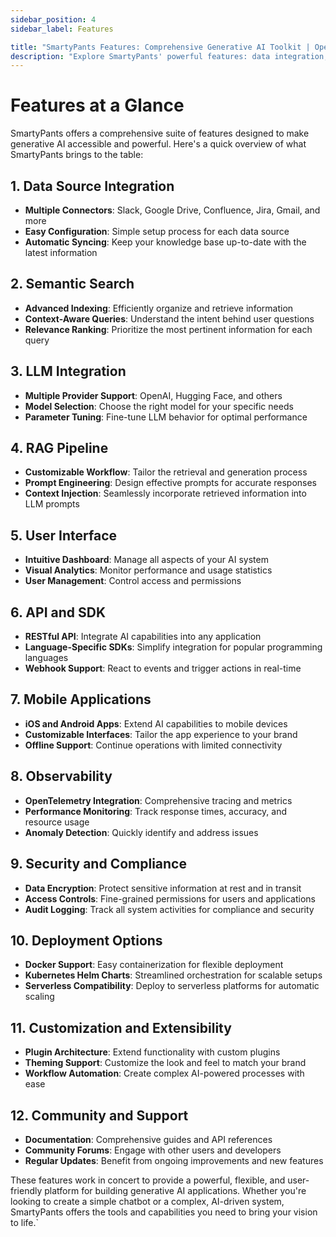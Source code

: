 ```yaml
---
sidebar_position: 4
sidebar_label: Features

title: "SmartyPants Features: Comprehensive Generative AI Toolkit | Open-Source Platform"
description: "Explore SmartyPants' powerful features: data integration, semantic search, LLM support, RAG pipeline, mobile apps, and more. Build custom AI solutions with our open-source platform."
---
```


# Features at a Glance

SmartyPants offers a comprehensive suite of features designed to make generative AI accessible and powerful. Here's a quick overview of what SmartyPants brings to the table:

## 1. Data Source Integration
- **Multiple Connectors**: Slack, Google Drive, Confluence, Jira, Gmail, and more
- **Easy Configuration**: Simple setup process for each data source
- **Automatic Syncing**: Keep your knowledge base up-to-date with the latest information

## 2. Semantic Search
- **Advanced Indexing**: Efficiently organize and retrieve information
- **Context-Aware Queries**: Understand the intent behind user questions
- **Relevance Ranking**: Prioritize the most pertinent information for each query

## 3. LLM Integration
- **Multiple Provider Support**: OpenAI, Hugging Face, and others
- **Model Selection**: Choose the right model for your specific needs
- **Parameter Tuning**: Fine-tune LLM behavior for optimal performance

## 4. RAG Pipeline
- **Customizable Workflow**: Tailor the retrieval and generation process
- **Prompt Engineering**: Design effective prompts for accurate responses
- **Context Injection**: Seamlessly incorporate retrieved information into LLM prompts

## 5. User Interface
- **Intuitive Dashboard**: Manage all aspects of your AI system
- **Visual Analytics**: Monitor performance and usage statistics
- **User Management**: Control access and permissions

## 6. API and SDK
- **RESTful API**: Integrate AI capabilities into any application
- **Language-Specific SDKs**: Simplify integration for popular programming languages
- **Webhook Support**: React to events and trigger actions in real-time

## 7. Mobile Applications
- **iOS and Android Apps**: Extend AI capabilities to mobile devices
- **Customizable Interfaces**: Tailor the app experience to your brand
- **Offline Support**: Continue operations with limited connectivity

## 8. Observability
- **OpenTelemetry Integration**: Comprehensive tracing and metrics
- **Performance Monitoring**: Track response times, accuracy, and resource usage
- **Anomaly Detection**: Quickly identify and address issues

## 9. Security and Compliance
- **Data Encryption**: Protect sensitive information at rest and in transit
- **Access Controls**: Fine-grained permissions for users and applications
- **Audit Logging**: Track all system activities for compliance and security

## 10. Deployment Options
- **Docker Support**: Easy containerization for flexible deployment
- **Kubernetes Helm Charts**: Streamlined orchestration for scalable setups
- **Serverless Compatibility**: Deploy to serverless platforms for automatic scaling

## 11. Customization and Extensibility
- **Plugin Architecture**: Extend functionality with custom plugins
- **Theming Support**: Customize the look and feel to match your brand
- **Workflow Automation**: Create complex AI-powered processes with ease

## 12. Community and Support
- **Documentation**: Comprehensive guides and API references
- **Community Forums**: Engage with other users and developers
- **Regular Updates**: Benefit from ongoing improvements and new features

These features work in concert to provide a powerful, flexible, and user-friendly platform for building generative AI applications. Whether you're looking to create a simple chatbot or a complex, AI-driven system, SmartyPants offers the tools and capabilities you need to bring your vision to life.`